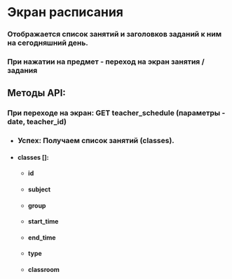 # Экран расписания
### Отображается список занятий и заголовков заданий к ним на сегодняшний день.
### При нажатии на предмет - переход на экран занятия / задания
## Методы API:
### При переходе на экран: GET teacher_schedule (параметры - date, teacher_id)
- ### Успех: Получаем список занятий (classes).
- #### classes []:
    - #### id
    - #### subject
    - #### group
    - #### start_time
    - #### end_time
    - #### type
    - #### classroom